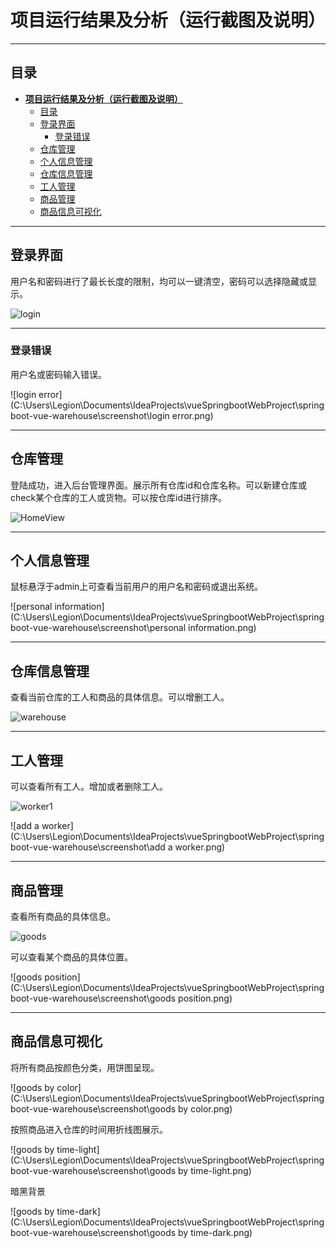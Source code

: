 # **项目运行结果及分析（运行截图及说明）**

------

## 目录

- [**项目运行结果及分析（运行截图及说明）**](#项目运行结果及分析运行截图及说明)
  - [目录](#目录)
  - [登录界面](#登录界面)
    - [登录错误](#登录错误)
  - [仓库管理](#仓库管理)
  - [个人信息管理](#个人信息管理)
  - [仓库信息管理](#仓库信息管理)
  - [工人管理](#工人管理)
  - [商品管理](#商品管理)
  - [商品信息可视化](#商品信息可视化)


------

## 登录界面

用户名和密码进行了最长长度的限制，均可以一键清空，密码可以选择隐藏或显示。

![login](C:\Users\Legion\Documents\IdeaProjects\vueSpringbootWebProject\springboot-vue-warehouse\screenshot\login.png)

------

### 登录错误

用户名或密码输入错误。

![login error](C:\Users\Legion\Documents\IdeaProjects\vueSpringbootWebProject\springboot-vue-warehouse\screenshot\login error.png)

------

## 仓库管理

登陆成功，进入后台管理界面。展示所有仓库id和仓库名称。可以新建仓库或check某个仓库的工人或货物。可以按仓库id进行排序。

![HomeView](C:\Users\Legion\Documents\IdeaProjects\vueSpringbootWebProject\springboot-vue-warehouse\screenshot\HomeView.png)

------

## 个人信息管理

鼠标悬浮于admin上可查看当前用户的用户名和密码或退出系统。

![personal information](C:\Users\Legion\Documents\IdeaProjects\vueSpringbootWebProject\springboot-vue-warehouse\screenshot\personal information.png)

------

## 仓库信息管理

查看当前仓库的工人和商品的具体信息。可以增删工人。

![warehouse](C:\Users\Legion\Documents\IdeaProjects\vueSpringbootWebProject\springboot-vue-warehouse\screenshot\warehouse.png)

------

## 工人管理

可以查看所有工人。增加或者删除工人。

![worker1](C:\Users\Legion\Documents\IdeaProjects\vueSpringbootWebProject\springboot-vue-warehouse\screenshot\worker1.png)

![add a worker](C:\Users\Legion\Documents\IdeaProjects\vueSpringbootWebProject\springboot-vue-warehouse\screenshot\add a worker.png)

------

## 商品管理

查看所有商品的具体信息。

![goods](C:\Users\Legion\Documents\IdeaProjects\vueSpringbootWebProject\springboot-vue-warehouse\screenshot\goods.png)

可以查看某个商品的具体位置。

![goods position](C:\Users\Legion\Documents\IdeaProjects\vueSpringbootWebProject\springboot-vue-warehouse\screenshot\goods position.png)

------

## 商品信息可视化

将所有商品按颜色分类，用饼图呈现。

![goods by color](C:\Users\Legion\Documents\IdeaProjects\vueSpringbootWebProject\springboot-vue-warehouse\screenshot\goods by color.png)

按照商品进入仓库的时间用折线图展示。

![goods by time-light](C:\Users\Legion\Documents\IdeaProjects\vueSpringbootWebProject\springboot-vue-warehouse\screenshot\goods by time-light.png)

暗黑背景

![goods by time-dark](C:\Users\Legion\Documents\IdeaProjects\vueSpringbootWebProject\springboot-vue-warehouse\screenshot\goods by time-dark.png)